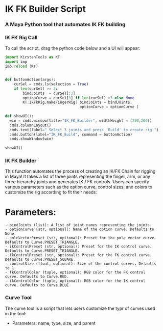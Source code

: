 # IK FK Builder Script

### A Maya Python tool that automates IK FK building


### IK FK Rig Call
To call the script, drag the python code below and a UI will appear:
``` python
import KirstenTools as KT
import imp
imp.reload (KT)


def buttonAction(args):
    curSel = cmds.ls(selection = True)
    if len(curSel) >= 3:
        bindJoints  = curSel[:3]
        optionCurve = curSel[3] if len(curSel) >3 else None
        KT.IkFkRig.makeFingerRig( bindJoints = bindJoints, 
                                  optionCurve = optionCurve )
                                  
def showUI():
  win = cmds.window(title="IK_FK_Builder", widthHeight = (200,200))
  cmds.columnLayout()
  cmds.text(label=" Select 3 joints and press 'Build' to create rig!")
  cmds.button(label="IK_FK_Build", command = buttonAction)
  cmds.showWindow(win)
  
showUI()

```

### IK FK Builder
This function automates the process of creating an IK/FK Chain for rigging in Maya! It takes a list of three joints
representing the finger, arm, or any three hierarchy joints and generates IK / FK controls. Users can specify various parameters
such as the option curve, control sizes, and colors to customize the rig according to fit their needs:
# Parameters:
    - bindJoints (list): A list of joint names representing the joints.
    - optionCurve (str, optional): Name of the option curve. Defaults to None.
    - poleVectorPreset (str, optional): Preset for the pole vector curve. Defaults to Curve.PRESET_TRIANGLE.
    - ikControlPreset (str, optional): Preset for the IK control curve. Defaults to Curve.PRESET_TRIANGLE.
    - fkControlPreset (str, optional): Preset for the FK control curve. Defaults to Curve.PRESET_SQUARE.
    - controlSize (float, optional): Size of the control curves. Defaults to 1.
    - fkControlColor (tuple, optional): RGB color for the FK control curve. Defaults to Curve.RED.
    - ikControlColor (tuple, optional): RGB color for the IK control curve. Defaults to Curve.BLUE

### Curve Tool
The curve tool is a script that lets users customize the typr of curves used in the tool: 
  - Parameters: name, type, size, and parent

